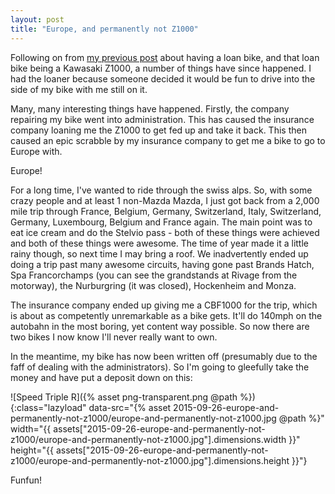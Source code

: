 ```yaml
---
layout: post
title: "Europe, and permanently not Z1000"
---
```

Following on from [my previous post](/2015/07/08/temporarily-z1000/) about having a loan bike, and that loan bike being a Kawasaki Z1000, a number of things have since happened. I had the loaner because someone decided it would be fun to drive into the side of my bike with me still on it.

Many, many interesting things have happened. Firstly, the company repairing my bike went into administration. This has caused the insurance company loaning me the Z1000 to get fed up and take it back. This then caused an epic scrabble by my insurance company to get me a bike to go to Europe with.

Europe!

For a long time, I've wanted to ride through the swiss alps. So, with some crazy people and at least 1 non-Mazda Mazda, I just got back from a 2,000 mile trip through France, Belgium, Germany, Switzerland, Italy, Switzerland, Germany, Luxembourg, Belgium and France again. The main point was to eat ice cream and do the Stelvio pass - both of these things were achieved and both of these things were awesome. The time of year made it a little rainy though, so next time I may bring a roof. We inadvertently ended up doing a trip past many awesome circuits, having gone past Brands Hatch, Spa Francorchamps (you can see the grandstands at Rivage from the motorway), the Nurburgring (it was closed), Hockenheim and Monza. 

The insurance company ended up giving me a CBF1000 for the trip, which is about as competently unremarkable as a bike gets. It'll do 140mph on the autobahn in the most boring, yet content way possible. So now there are two bikes I now know I'll never really want to own.

In the meantime, my bike has now been written off (presumably due to the faff of dealing with the administrators). So I'm going to gleefully take the money and have put a deposit down on this:

![Speed Triple R]({% asset png-transparent.png @path %}){:class="lazyload" data-src="{% asset 2015-09-26-europe-and-permanently-not-z1000/europe-and-permanently-not-z1000.jpg @path %}" width="{{ assets["2015-09-26-europe-and-permanently-not-z1000/europe-and-permanently-not-z1000.jpg"].dimensions.width }}" height="{{ assets["2015-09-26-europe-and-permanently-not-z1000/europe-and-permanently-not-z1000.jpg"].dimensions.height }}"}

Funfun!
